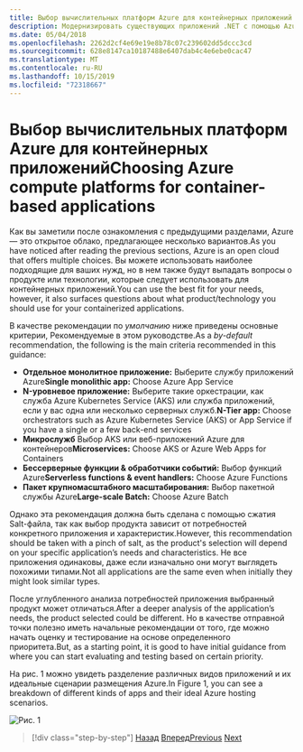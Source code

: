 ```yaml
---
title: Выбор вычислительных платформ Azure для контейнерных приложений
description: Модернизировать существующих приложений .NET с помощью Azure Cloud and Windows Containers | Выбор платформ вычислений Azure для приложений на основе контейнеров
ms.date: 05/04/2018
ms.openlocfilehash: 2262d2cf4e69e19e8b78c07c239602dd5dccc3cd
ms.sourcegitcommit: 628e8147ca10187488e6407dab4c4e6ebe0cac47
ms.translationtype: MT
ms.contentlocale: ru-RU
ms.lasthandoff: 10/15/2019
ms.locfileid: "72318667"
---
```

# <a name="choosing-azure-compute-platforms-for-container-based-applications"></a><span data-ttu-id="d7170-103">Выбор вычислительных платформ Azure для контейнерных приложений</span><span class="sxs-lookup"><span data-stu-id="d7170-103">Choosing Azure compute platforms for container-based applications</span></span>

<span data-ttu-id="d7170-104">Как вы заметили после ознакомления с предыдущими разделами, Azure — это открытое облако, предлагающее несколько вариантов.</span><span class="sxs-lookup"><span data-stu-id="d7170-104">As you have noticed after reading the previous sections, Azure is an open cloud that offers multiple choices.</span></span> <span data-ttu-id="d7170-105">Вы можете использовать наиболее подходящие для ваших нужд, но в нем также будут выпадать вопросы о продукте или технологии, которые следует использовать для контейнерных приложений.</span><span class="sxs-lookup"><span data-stu-id="d7170-105">You can use the best fit for your needs, however, it also surfaces questions about what product/technology you should use for your containerized applications.</span></span>

<span data-ttu-id="d7170-106">В качестве рекомендации по *умолчанию* ниже приведены основные критерии, Рекомендуемые в этом руководстве.</span><span class="sxs-lookup"><span data-stu-id="d7170-106">As a *by-default* recommendation, the following is the main criteria recommended in this guidance:</span></span>

- <span data-ttu-id="d7170-107">**Отдельное монолитное приложение:** Выберите службу приложений Azure</span><span class="sxs-lookup"><span data-stu-id="d7170-107">**Single monolithic app:** Choose Azure App Service</span></span>
- <span data-ttu-id="d7170-108">**N-уровневое приложение:** Выберите такие оркестрации, как служба Azure Kubernetes Service (AKS) или служба приложений, если у вас одна или несколько серверных служб.</span><span class="sxs-lookup"><span data-stu-id="d7170-108">**N-Tier app:** Choose orchestrators such as Azure Kubernetes Service (AKS) or App Service if you have a single or a few back-end services</span></span>
- <span data-ttu-id="d7170-109">**Микрослужб** Выбор AKS или веб-приложений Azure для контейнеров</span><span class="sxs-lookup"><span data-stu-id="d7170-109">**Microservices:** Choose AKS or Azure Web Apps for Containers</span></span>
- <span data-ttu-id="d7170-110">**Бессерверные функции & обработчики событий:** Выбор функций Azure</span><span class="sxs-lookup"><span data-stu-id="d7170-110">**Serverless functions & event handlers:** Choose Azure Functions</span></span>
- <span data-ttu-id="d7170-111">**Пакет крупномасштабного масштабирования:** Выбор пакетной службы Azure</span><span class="sxs-lookup"><span data-stu-id="d7170-111">**Large-scale Batch:** Choose Azure Batch</span></span>

<span data-ttu-id="d7170-112">Однако эта рекомендация должна быть сделана с помощью сжатия Salt-файла, так как выбор продукта зависит от потребностей конкретного приложения и характеристик.</span><span class="sxs-lookup"><span data-stu-id="d7170-112">However, this recommendation should be taken with a pinch of salt, as the product's selection will depend on your specific application’s needs and characteristics.</span></span> <span data-ttu-id="d7170-113">Не все приложения одинаковы, даже если изначально они могут выглядеть похожими типами.</span><span class="sxs-lookup"><span data-stu-id="d7170-113">Not all applications are the same even when initially they might look similar types.</span></span>

<span data-ttu-id="d7170-114">После углубленного анализа потребностей приложения выбранный продукт может отличаться.</span><span class="sxs-lookup"><span data-stu-id="d7170-114">After a deeper analysis of the application’s needs, the product selected could be different.</span></span> <span data-ttu-id="d7170-115">Но в качестве отправной точки полезно иметь начальные рекомендации от того, где можно начать оценку и тестирование на основе определенного приоритета.</span><span class="sxs-lookup"><span data-stu-id="d7170-115">But, as a starting point, it is good to have initial guidance from where you can start evaluating and testing based on certain priority.</span></span>

<span data-ttu-id="d7170-116">На рис. 1 можно увидеть разделение различных видов приложений и их идеальные сценарии размещения Azure.</span><span class="sxs-lookup"><span data-stu-id="d7170-116">In Figure 1, you can see a breakdown of different kinds of apps and their ideal Azure hosting scenarios.</span></span>

![Рис. 1](./media/image8.5.png)

> [!div class="step-by-step"]
> <span data-ttu-id="d7170-118">[Назад](when-to-deploy-windows-containers-to-azure-container-service-kubernetes.md)
> [Вперед](build-resilient-services-ready-for-the-cloud-embrace-transient-failures-in-the-cloud.md)</span><span class="sxs-lookup"><span data-stu-id="d7170-118">[Previous](when-to-deploy-windows-containers-to-azure-container-service-kubernetes.md)
[Next](build-resilient-services-ready-for-the-cloud-embrace-transient-failures-in-the-cloud.md)</span></span>
